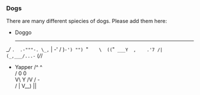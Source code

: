 ### Dogs

There are many different spiecies of dogs. Please add them here:

* Doggo
    ___
 __/_  `.  .-"""-.
 \_,` | \-'  /   )`-')
  "") `"`    \  ((`"`
 ___Y  ,    .'7 /|
(_,___/...-` (_/_/

* Yapper
  /^ ^\
 / 0 0 \
 V\ Y /V
  / - \
 /    |
V__) ||
